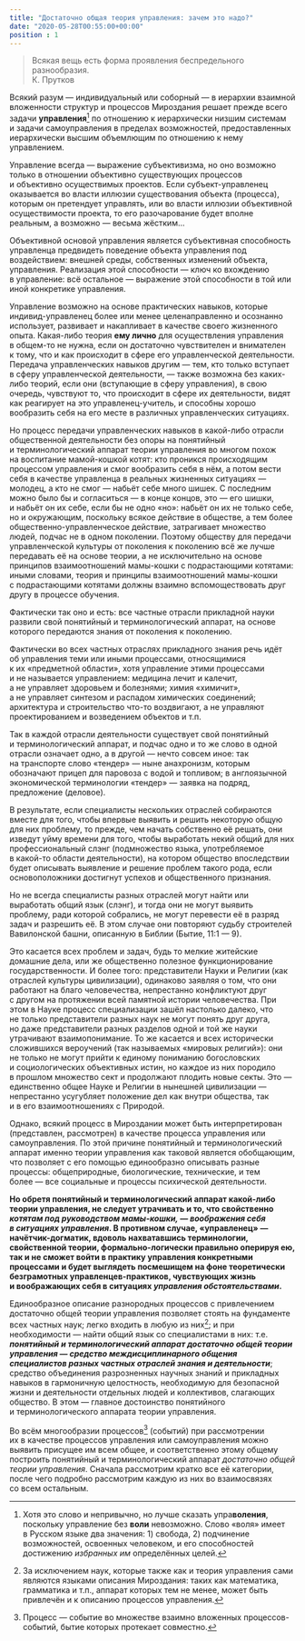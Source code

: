 ```yaml
---
title: "Достаточно общая теория управления: зачем это надо?"
date: "2020-05-28T00:55:00+00:00"
position : 1
---
```


>Всякая вещь есть форма проявления беспредельного разнообразия.  
К.&nbsp;Прутков

Всякий разум&nbsp;&mdash; индивидуальный или соборный&nbsp;&mdash; в&nbsp;иерархии взаимной вложенности структур и&nbsp;процессов Мироздания решает прежде всего задачи **управления**[^1] по&nbsp;отношению к&nbsp;иерархически низшим системам и&nbsp;задачи самоуправления в&nbsp;пределах возможностей, предоставленных иерархически высшим объемлющим по&nbsp;отношению к&nbsp;нему управлением. 

[^1]: Хотя это слово и&nbsp;непривычно, но&nbsp;лучше сказать упра**воления**, поскольку управление без **воли** невозможно. Слово &laquo;воля&raquo; имеет в&nbsp;Русском языке два значения: 1) свобода, 2) подчинение возможностей, освоенных человеком, и&nbsp;его способностей достижению *избранных им*&nbsp;определённых целей.

Управление всегда&nbsp;&mdash; выражение субъективизма, но&nbsp;оно возможно только в&nbsp;отношении объективно существующих процессов и&nbsp;объективно осуществимых проектов. Если субъект-управленец оказывается во&nbsp;власти иллюзии существования объекта (процесса), которым он&nbsp;претендует управлять, или во&nbsp;власти иллюзии объективной осуществимости проекта, то&nbsp;его разочарование будет вполне реальным, а&nbsp;возможно&nbsp;&mdash; весьма жёстким...

Объективной основой управления является субъективная способность управленца предвидеть поведение объекта управления под воздействием: внешней среды, собственных изменений объекта, управления. Реализация этой способности&nbsp;&mdash; ключ ко&nbsp;вхождению в&nbsp;управление: всё остальное&nbsp;&mdash; выражение этой способности в&nbsp;той или иной конкретике управления.

Управление возможно на&nbsp;основе практических навыков, которые индивид-управленец более или менее целенаправленно и&nbsp;осознанно использует, развивает и&nbsp;накапливает в&nbsp;качестве своего жизненного опыта. Какая-либо теория **ему лично** для осуществления управления в&nbsp;общем-то не&nbsp;нужна, если он&nbsp;достаточно чувствителен и&nbsp;внимателен к&nbsp;тому, что и&nbsp;как происходит в&nbsp;сфере его управленческой деятельности. Передача управленческих навыков другим&nbsp;&mdash; тем, кто только вступает в&nbsp;сферу управленческой деятельности,&nbsp;&mdash; также возможна без каких-либо теорий, если они (вступающие в&nbsp;сферу управления), в&nbsp;свою очередь, чувствуют&nbsp;то, что происходит в&nbsp;сфере их&nbsp;деятельности, видят как реагирует на&nbsp;это управленец-учитель, и&nbsp;способны хорошо вообразить себя на&nbsp;его месте в&nbsp;различных управленческих ситуациях. 

Но&nbsp;процесс передачи управленческих навыков в&nbsp;какой-либо отрасли общественной деятельности без опоры на&nbsp;понятийный и&nbsp;терминологический аппарат теории управления во&nbsp;многом похож на&nbsp;воспитание мамой-кошкой котят: кто проникся происходящим процессом управления и&nbsp;смог вообразить себя в&nbsp;нём, а&nbsp;потом вести себя в&nbsp;качестве управленца в&nbsp;реальных жизненных ситуациях&nbsp;&mdash; молодец, а&nbsp;кто не&nbsp;смог&nbsp;&mdash; набьёт себе много шишек. С&nbsp;последним можно было&nbsp;бы и&nbsp;согласиться&nbsp;&mdash; в&nbsp;конце концов, это&nbsp;&mdash; его шишки, и&nbsp;набьёт он&nbsp;их&nbsp;себе, если&nbsp;бы не&nbsp;одно &laquo;но&raquo;: набьёт он&nbsp;их&nbsp;не&nbsp;только себе, но&nbsp;и&nbsp;окружающим, поскольку всякое действие в&nbsp;обществе, а&nbsp;тем более общественно-управленческое действие, затрагивает множество людей, подчас не&nbsp;в&nbsp;одном поколении. Поэтому обществу для передачи управленческой культуры от&nbsp;поколения к&nbsp;поколению всё&nbsp;же лучше передавать её&nbsp;на&nbsp;основе теории, а&nbsp;не&nbsp;исключительно на&nbsp;основе принципов взаимоотношений мамы-кошки с&nbsp;подрастающими котятами: иными словами, теория и&nbsp;принципы взаимоотношений мамы-кошки с&nbsp;подрастающими котятами должны взаимно вспомоществовать друг другу в&nbsp;процессе обучения. 

Фактически так оно и&nbsp;есть: все частные отрасли прикладной науки развили свой понятийный и&nbsp;терминологический аппарат, на&nbsp;основе которого передаются знания от&nbsp;поколения к&nbsp;поколению. 

Фактически во&nbsp;всех частных отраслях прикладного знания речь идёт об&nbsp;управления теми или иными процессами, относящимися к&nbsp;их&nbsp;&laquo;предметной области&raquo;, хотя управление этими процессами и&nbsp;не&nbsp;называется управлением: медицина лечит и&nbsp;калечит, а&nbsp;не&nbsp;управляет здоровьем и&nbsp;болезнями; химия &laquo;химичит&raquo;, а&nbsp;не&nbsp;управляет синтезом и&nbsp;распадом химических соединений; архитектура и&nbsp;строительство что-то воздвигают, а&nbsp;не&nbsp;управляют проектированием и&nbsp;возведением объектов и&nbsp;т.п. 

Так в&nbsp;каждой отрасли деятельности существует свой понятийный и&nbsp;терминологический аппарат, и&nbsp;подчас одно и&nbsp;то&nbsp;же слово в&nbsp;одной отрасли означает одно, а&nbsp;в&nbsp;другой&nbsp;&mdash; нечто совсем иное: так на&nbsp;транспорте слово &laquo;тендер&raquo;&nbsp;&mdash; ныне анахронизм, которым обозначают прицеп для паровоза с&nbsp;водой и&nbsp;топливом; в&nbsp;англоязычной экономической терминологии &laquo;тендер&raquo;&nbsp;&mdash; заявка на&nbsp;подряд, предложение (деловое). 

В&nbsp;результате, если специалисты нескольких отраслей собираются вместе для того, чтобы впервые выявить и&nbsp;решить некоторую общую для них проблему, то&nbsp;прежде, чем начать собственно её&nbsp;решать, они изведут уйму времени для того, чтобы выработать некий общий для них профессиональный слэнг (подмножество языка, употребляемое в&nbsp;какой-то области деятельности), на&nbsp;котором общество впоследствии будет описывать выявление и&nbsp;решение проблем такого рода, если основоположники достигнут успехов и&nbsp;общественного признания. 

Но&nbsp;не&nbsp;всегда специалисты разных отраслей могут найти или выработать общий язык (слэнг), и&nbsp;тогда они не&nbsp;могут выявить проблему, ради которой собрались, не&nbsp;могут перевести её&nbsp;в&nbsp;разряд задач и&nbsp;разрешить&nbsp;её. В&nbsp;этом случае они повторяют судьбу строителей Вавилонской башни, описанную в&nbsp;Библии (Бытие, 11:1&nbsp;&mdash; 9). 

Это касается всех проблем и&nbsp;задач, будь&nbsp;то мелкие житейские домашние дела, или&nbsp;же общественно полезное функционирование государственности. И&nbsp;более того: представители Науки и&nbsp;Религии (как отраслей культуры цивилизации), одинаково заявляя о&nbsp;том, что они работают на&nbsp;благо человечества, непрестанно конфликтуют друг с&nbsp;другом на&nbsp;протяжении всей памятной истории человечества. При этом в&nbsp;Науке процесс специализации зашёл настолько далеко, что не&nbsp;только представители разных наук не&nbsp;могут понять друг друга, но&nbsp;даже представители разных разделов одной и&nbsp;той&nbsp;же науки утрачивают взаимопонимание. То&nbsp;же касается и&nbsp;всех исторически сложившихся вероучений (так называемых &laquo;мировых религий&raquo;): они не&nbsp;только не&nbsp;могут прийти к&nbsp;единому пониманию богословских и&nbsp;социологических объективных истин, но&nbsp;каждое из&nbsp;них породило в&nbsp;прошлом множество сект и&nbsp;продолжают плодить новые секты. Это&nbsp;&mdash; единственно общее Науке и&nbsp;Религии в&nbsp;нынешней цивилизации&nbsp;&mdash; непрестанно усугубляет положение дел как внутри общества, так и&nbsp;в&nbsp;его взаимоотношениях с&nbsp;Природой.

Однако, всякий процесс в&nbsp;Мироздании может быть интерпретирован (представлен, рассмотрен) в&nbsp;качестве процесса управления или самоуправления. По&nbsp;этой причине понятийный и&nbsp;терминологический аппарат именно теории управления как таковой является обобщающим, что позволяет с&nbsp;его помощью единообразно описывать разные процессы: общеприродные, биологические, технические, и&nbsp;тем более&nbsp;&mdash; все социальные и&nbsp;процессы психической деятельности. 

**Но&nbsp;обретя понятийный и&nbsp;терминологический аппарат какой-либо теории управления, не&nbsp;следует утрачивать и&nbsp;то, что свойственно *котятам под руководством мамы-кошки,&nbsp;&mdash; воображения себя в&nbsp;ситуациях управления*. В&nbsp;противном случае, &laquo;управленец&raquo;&nbsp;&mdash; начётчик-догматик, вдоволь нахватавшись терминологии, свойственной теории, формально-логически правильно оперируя&nbsp;ею, так и&nbsp;не&nbsp;сможет войти в&nbsp;практику управления конкретными процессами и&nbsp;будет выглядеть посмешищем на&nbsp;фоне теоретически безграмотных управленцев-практиков, чувствующих жизнь и&nbsp;воображающих себя в&nbsp;ситуациях ___управления обстоятельствами___.**

Единообразное описание разнородных процессов с&nbsp;привлечением достаточно общей теории управления позволяет стоять на&nbsp;фундаменте всех частных наук; легко входить в&nbsp;любую из&nbsp;них[^2]; и&nbsp;при необходимости&nbsp;&mdash; найти общий язык со&nbsp;специалистами в&nbsp;них: т.е. ***понятийный и&nbsp;терминологический аппарат достаточно общей теории управления&nbsp;&mdash; средство междисциплинарного общения специалистов разных частных отраслей знания и&nbsp;деятельности***; средство объединения разрозненных научных знаний и&nbsp;прикладных навыков в&nbsp;гармоничную целостность, необходимую для безопасной жизни и&nbsp;деятельности отдельных людей и&nbsp;коллективов, слагающих общество. В&nbsp;этом&nbsp;&mdash; главное достоинство понятийного и&nbsp;терминологического аппарата теории управления.

[^2]: За&nbsp;исключением наук, которые также как и&nbsp;теория управления сами являются языками описания Мироздания: таких как математика, грамматика и&nbsp;т.п., аппарат которых тем не&nbsp;менее, может быть привлечён и&nbsp;к&nbsp;описанию процессов управления.

Во&nbsp;всём многообразии процессов[^3] (событий) при рассмотрении их&nbsp;в&nbsp;качестве процессов управления или самоуправления можно выявить присущее им&nbsp;всем общее, и&nbsp;соответственно этому общему построить понятийный и&nbsp;терминологический аппарат *достаточно общей теории управления*. Сначала рассмотрим кратко все её&nbsp;категории, после чего подробно рассмотрим каждую из&nbsp;них во&nbsp;взаимосвязях со&nbsp;всем остальным.

[^3]: Процесс&nbsp;&mdash; событие во&nbsp;множестве взаимно вложенных процессов-событий, бытие которых протекает совместно.